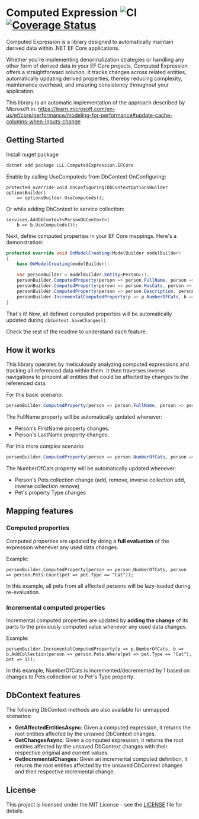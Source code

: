 # Computed Expression ![CI](https://github.com/lucaslorentz/computed-expression/workflows/CI/badge.svg) [![Coverage Status](https://coveralls.io/repos/github/lucaslorentz/computed-expression/badge.svg)](https://coveralls.io/github/lucaslorentz/computed-expression)

Computed Expression is a library designed to automatically maintain derived data within .NET EF Core applications.

Whether you're implementing denormalization strategies or handling any other form of derived data in your EF Core projects, Computed Expression offers a straightforward solution. It tracks changes across related entities, automatically updating derived properties, thereby reducing complexity, maintenance overhead, and ensuring consistency throughout your application.

This library is an automatic implementation of the approach described by Microsoft in: https://learn.microsoft.com/en-us/ef/core/performance/modeling-for-performance#update-cache-columns-when-inputs-change

## Getting Started

Install nuget package
```sh
dotnet add package LLL.ComputedExpression.EFCore
```

Enable by calling UseComputeds from DbContext OnConfiguring:
```
protected override void OnConfiguring(DbContextOptionsBuilder optionsBuilder)
    => optionsBuilder.UseComputeds();
```
Or while adding DbContext to service collection:
```
services.AddDbContext<PersonDbContext>(
    b => b.UseComputeds());
```

Next, define computed properties in your EF Core mappings. Here's a demonstration:
```csharp
protected override void OnModelCreating(ModelBuilder modelBuilder)
{
    base.OnModelCreating(modelBuilder);

    var personBuilder = modelBuilder.Entity<Person>();
    personBuilder.ComputedProperty(person => person.FullName, person => person.FirstName + " " + person.LastName);
    personBuilder.ComputedProperty(person => person.HasCats, person => person.Pets.Any(pet => pet.Type == "Cat"));
    personBuilder.ComputedProperty(person => person.Description, person => person.FullName + " (" + person.Pets.Count() + " pets)");
    personBuilder.IncrementalComputedProperty(p => p.NumberOfCats, b => b.AddCollection(person => person.Pets.Where(pet => pet.Type == "Cat"), pet => 1));
}
```

That's it! Now, all defined computed properties will be automatically updated during `dbContext.SaveChanges()`.

Check the rest of the readme to understand each feature.

## How it works

This library operates by meticulously analyzing computed expressions and tracking all referenced data within them. It then traverses inverse navigations to pinpoint all entities that could be affected by changes to the referenced data.

For this basic scenario:
```csharp
personBuilder.ComputedProperty(person => person.FullName, person => person.FirstName + " " + person.LastName);
```
The FullName property will be automatically updated whenever:
- Person's FirstName property changes.
- Person's LastName property changes.

For this more complex scenario:
```csharp
personBuilder.ComputedProperty(person => person.NumberOfCats, person => person.Pets.Count(pet => pet.Type == "Cat"));
```
The NumberOfCats property will be automatically updated whenever:
- Person's Pets collection change (add, remove, inverse collection add, inverse collection remove)
- Pet's property Type changes

## Mapping features

### Computed properties

Computed properties are updated by doing a **full evaluation** of the expression whenever any used data changes.

Example:
```
personBuilder.ComputedProperty(person => person.NumberOfCats, person => person.Pets.Count(pet => pet.Type == "Cat"));
```
In this example, all pets from all affected persons will be lazy-loaded during re-evaluation.

### Incremental computed properties

Incremental computed properties are updated by **adding the change** of its parts to the previously computed value whenever any used data changes.

Example:
```
personBuilder.IncrementalComputedProperty(p => p.NumberOfCats, b => b.AddCollection(person => person.Pets.Where(pet => pet.Type == "Cat"), pet => 1));
```
In this example, NumberOfCats is incremented/decremented by 1 based on changes to Pets collection or to Pet's Type property.

## DbContext features

The following DbContext methods are also available for unmapped scenarios:
- **GetAffectedEntitiesAsync**: Given a computed expression, it returns the root entities affected by the unsaved DbContext changes.
- **GetChangesAsync**: Given a computed expression, it returns the root entities affected by the unsaved DbContext changes with their respective original and current values.
- **GetIncrementalChanges**: Given an incremental computed definition, it returns the root entities affected by the unsaved DbContext changes and their respective incremental change.

## License
This project is licensed under the MIT License - see the [LICENSE](LICENSE) file for details.
